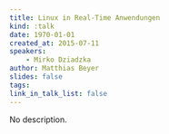 ```yaml
---
title: Linux in Real-Time Anwendungen
kind: :talk
date: 1970-01-01
created_at: 2015-07-11
speakers:
    - Mirko Dziadzka
author: Matthias Beyer
slides: false
tags:
link_in_talk_list: false
---
```


No description.
